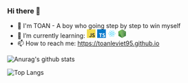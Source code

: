 ### Hi there 👋

- 🔭 I'm TOAN - A boy who going step by step to win myself
- 🌱 I’m currently learning:
<code><img height="20" src="https://raw.githubusercontent.com/github/explore/80688e429a7d4ef2fca1e82350fe8e3517d3494d/topics/javascript/javascript.png"></code>
<code><img height="20" src="https://raw.githubusercontent.com/github/explore/80688e429a7d4ef2fca1e82350fe8e3517d3494d/topics/typescript/typescript.png"></code>
<code><img height="20" src="https://raw.githubusercontent.com/github/explore/80688e429a7d4ef2fca1e82350fe8e3517d3494d/topics/react/react.png"></code>
<code><img height="20" src="https://raw.githubusercontent.com/github/explore/80688e429a7d4ef2fca1e82350fe8e3517d3494d/topics/nodejs/nodejs.png"></code> 
- 📫 How to reach me: https://toanleviet95.github.io

![Anurag's github stats](https://github-readme-stats.vercel.app/api?username=toanleviet95&count_private=true&theme=algolia&show_icons=true)

![Top Langs](https://github-readme-stats.vercel.app/api/top-langs/?username=toanleviet95&layout=compact&theme=algolia)

